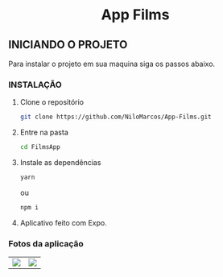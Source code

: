   <h1 align="center">App Films</h1>

<!-- Getting Started -->

## INICIANDO O PROJETO

Para instalar o projeto em sua maquina siga os passos abaixo.

### INSTALAÇÃO

1. Clone o repositório

   ```sh
   git clone https://github.com/NiloMarcos/App-Films.git
   ```

2. Entre na pasta

   ```sh
   cd FilmsApp
   ```

3. Instale as dependências

   ```sh
   yarn
   ```

   ou

   ```sh
   npm i

4. Aplicativo feito com Expo.
### Fotos da aplicação

<p align="center">
<table  style="border: none">
  <tr>
    <td>
      <img src="src/assets/Screenshot_1632868679.png">
    </td>
    <td>
      <img src="src/assets/Screenshot_1632868682.png">
    </td>
  </tr>
</table>
</p>
